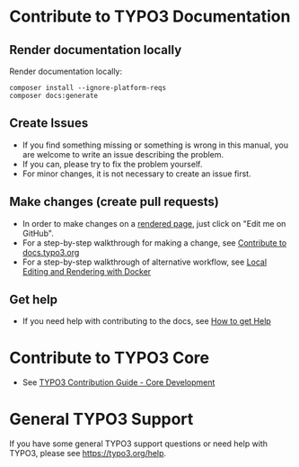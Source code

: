 # Contribute to TYPO3 Documentation

## Render documentation locally

Render documentation locally:

```
composer install --ignore-platform-reqs
composer docs:generate
```


## Create Issues

* If you find something missing or something is wrong in this manual, you are welcome to write an issue describing the problem.
* If you can, please try to fix the problem yourself.
* For minor changes, it is not necessary to create an issue first.

## Make changes (create pull requests)

* In order to make changes on a [rendered page](https://docs.typo3.org/typo3cms/TSconfigReference/), just click on "Edit me on GitHub".
* For a step-by-step walkthrough for making a change, see [Contribute to docs.typo3.org](https://docs.typo3.org/typo3cms/HowToDocument/WritingDocsOfficial/Index.html)
* For a step-by-step walkthrough of alternative workflow, see [Local Editing and Rendering with Docker](https://docs.typo3.org/typo3cms/HowToDocument/WritingDocsOfficial/LocalEditing.html)

## Get help

* If you need help with contributing to the docs, see [How to get Help](https://docs.typo3.org/typo3cms/HowToDocument/HowToGetHelp.html)

# Contribute to TYPO3 Core

* See [TYPO3 Contribution Guide - Core Development](https://docs.typo3.org/typo3cms/ContributionWorkflowGuide/)

# General TYPO3 Support

If you have some general TYPO3 support questions or need help with TYPO3, please see https://typo3.org/help.
